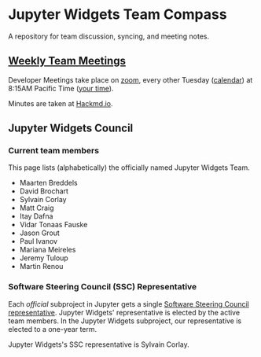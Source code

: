 # Jupyter Widgets Team Compass

A repository for team discussion, syncing, and meeting notes.

## [Weekly Team Meetings](https://github.com/jupyter-widgets/team-compass/issues/19#issuecomment-1598144448)

Developer Meetings take place on [zoom](https://zoom.us/my/jovyan?pwd=c0JZTHlNdS9Sek9vdzR3aTJ4SzFTQT09), every other Tuesday ([calendar](https://jupyter.org/community#calendar)) at 8:15AM Pacific Time ([your time](https://www.thetimezoneconverter.com/?t=8%3A30%20am&tz=San%20Francisco)).

Minutes are taken at [Hackmd.io](https://hackmd.io/5XWHyOoLTRqyXzEHsVmxXg).

## Jupyter Widgets Council

### Current team members

This page lists (alphabetically) the officially named Jupyter Widgets Team.

- Maarten Breddels
- David Brochart
- Sylvain Corlay
- Matt Craig
- Itay Dafna
- Vidar Tonaas Fauske
- Jason Grout
- Paul Ivanov
- Mariana Meireles
- Jeremy Tuloup
- Martin Renou

### Software Steering Council (SSC) Representative

Each *official* subproject in Jupyter gets a single [Software Steering Council representative](https://jupyter.org/governance/software_steering_council.html#software-steering-council). Jupyter Widgets' representative is elected by the active team members. In the Jupyter Widgets subproject, our representative is elected to a one-year term.

Jupyter Widgets's SSC representative is Sylvain Corlay.
